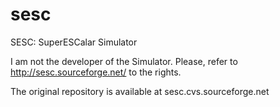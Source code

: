 # sesc
SESC: SuperESCalar Simulator


I am not the developer of the Simulator. 
Please, refer to http://sesc.sourceforge.net/ to the rights.

The original repository is available at sesc.cvs.sourceforge.net
